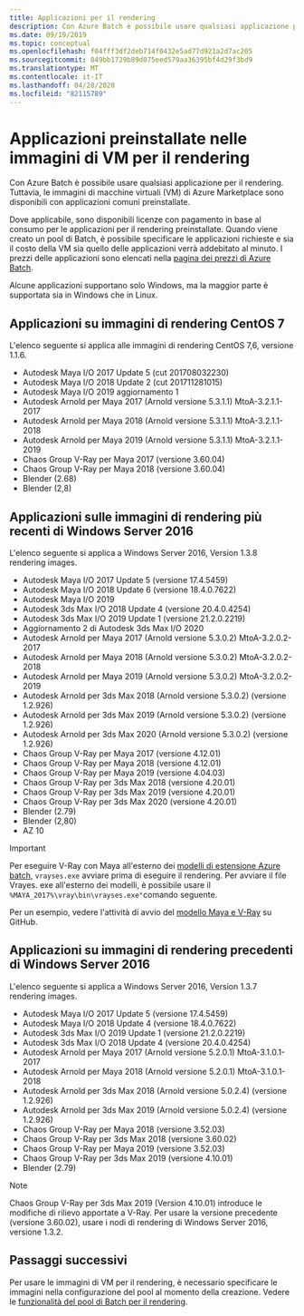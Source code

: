 ```yaml
---
title: Applicazioni per il rendering
description: Con Azure Batch è possibile usare qualsiasi applicazione per il rendering. Tuttavia, le immagini di macchine virtuali (VM) di Azure Marketplace sono disponibili con applicazioni comuni preinstallate.
ms.date: 09/19/2019
ms.topic: conceptual
ms.openlocfilehash: f04fff3df2deb714f0432e5ad77d921a2d7ac205
ms.sourcegitcommit: 849bb1729b89d075eed579aa36395bf4d29f3bd9
ms.translationtype: MT
ms.contentlocale: it-IT
ms.lasthandoff: 04/28/2020
ms.locfileid: "82115789"
---
```

# <a name="pre-installed-applications-on-rendering-vm-images"></a>Applicazioni preinstallate nelle immagini di VM per il rendering

Con Azure Batch è possibile usare qualsiasi applicazione per il rendering. Tuttavia, le immagini di macchine virtuali (VM) di Azure Marketplace sono disponibili con applicazioni comuni preinstallate.

Dove applicabile, sono disponibili licenze con pagamento in base al consumo per le applicazioni per il rendering preinstallate. Quando viene creato un pool di Batch, è possibile specificare le applicazioni richieste e sia il costo della VM sia quello delle applicazioni verrà addebitato al minuto. I prezzi delle applicazioni sono elencati nella [pagina dei prezzi di Azure Batch](https://azure.microsoft.com/pricing/details/batch/#graphic-rendering).

Alcune applicazioni supportano solo Windows, ma la maggior parte è supportata sia in Windows che in Linux.

## <a name="applications-on-centos-7-rendering-images"></a>Applicazioni su immagini di rendering CentOS 7

L'elenco seguente si applica alle immagini di rendering CentOS 7,6, versione 1.1.6.

* Autodesk Maya I/O 2017 Update 5 (cut 201708032230)
* Autodesk Maya I/O 2018 Update 2 (cut 201711281015)
* Autodesk Maya I/O 2019 aggiornamento 1
* Autodesk Arnold per Maya 2017 (Arnold versione 5.3.1.1) MtoA-3.2.1.1-2017
* Autodesk Arnold per Maya 2018 (Arnold versione 5.3.1.1) MtoA-3.2.1.1-2018
* Autodesk Arnold per Maya 2019 (Arnold versione 5.3.1.1) MtoA-3.2.1.1-2019
* Chaos Group V-Ray per Maya 2017 (versione 3.60.04)
* Chaos Group V-Ray per Maya 2018 (versione 3.60.04)
* Blender (2.68)
* Blender (2,8)

## <a name="applications-on-latest-windows-server-2016-rendering-images"></a>Applicazioni sulle immagini di rendering più recenti di Windows Server 2016

L'elenco seguente si applica a Windows Server 2016, Version 1.3.8 rendering images.

* Autodesk Maya I/O 2017 Update 5 (versione 17.4.5459)
* Autodesk Maya I/O 2018 Update 6 (versione 18.4.0.7622)
* Autodesk Maya I/O 2019
* Autodesk 3ds Max I/O 2018 Update 4 (versione 20.4.0.4254)
* Autodesk 3ds Max I/O 2019 Update 1 (versione 21.2.0.2219)
* Aggiornamento 2 di Autodesk 3ds Max I/O 2020
* Autodesk Arnold per Maya 2017 (Arnold versione 5.3.0.2) MtoA-3.2.0.2-2017
* Autodesk Arnold per Maya 2018 (Arnold versione 5.3.0.2) MtoA-3.2.0.2-2018
* Autodesk Arnold per Maya 2019 (Arnold versione 5.3.0.2) MtoA-3.2.0.2-2019
* Autodesk Arnold per 3ds Max 2018 (Arnold versione 5.3.0.2) (versione 1.2.926)
* Autodesk Arnold per 3ds Max 2019 (Arnold versione 5.3.0.2) (versione 1.2.926)
* Autodesk Arnold per 3ds Max 2020 (Arnold versione 5.3.0.2) (versione 1.2.926)
* Chaos Group V-Ray per Maya 2017 (versione 4.12.01)
* Chaos Group V-Ray per Maya 2018 (versione 4.12.01)
* Chaos Group V-Ray per Maya 2019 (versione 4.04.03)
* Chaos Group V-Ray per 3ds Max 2018 (versione 4.20.01)
* Chaos Group V-Ray per 3ds Max 2019 (versione 4.20.01)
* Chaos Group V-Ray per 3ds Max 2020 (versione 4.20.01)
* Blender (2.79)
* Blender (2,80)
* AZ 10

> [!IMPORTANT]
> Per eseguire V-Ray con Maya all'esterno dei [modelli di estensione Azure batch](https://github.com/Azure/batch-extension-templates), `vrayses.exe` avviare prima di eseguire il rendering. Per avviare il file Vrayes. exe all'esterno dei modelli, è possibile usare il `%MAYA_2017%\vray\bin\vrayses.exe"`comando seguente.
>
> Per un esempio, vedere l'attività di avvio del [modello Maya e V-Ray](https://github.com/Azure/batch-extension-templates/blob/master/templates/maya/render-vray-windows/pool.template.json) su GitHub.

## <a name="applications-on-previous-windows-server-2016-rendering-images"></a>Applicazioni su immagini di rendering precedenti di Windows Server 2016

L'elenco seguente si applica a Windows Server 2016, Version 1.3.7 rendering images.

* Autodesk Maya I/O 2017 Update 5 (versione 17.4.5459)
* Autodesk Maya I/O 2018 Update 4 (versione 18.4.0.7622)
* Autodesk 3ds Max I/O 2019 Update 1 (versione 21.2.0.2219)
* Autodesk 3ds Max I/O 2018 Update 4 (versione 20.4.0.4254)
* Autodesk Arnold per Maya 2017 (Arnold versione 5.2.0.1) MtoA-3.1.0.1-2017
* Autodesk Arnold per Maya 2018 (Arnold versione 5.2.0.1) MtoA-3.1.0.1-2018
* Autodesk Arnold per 3ds Max 2018 (Arnold versione 5.0.2.4) (versione 1.2.926)
* Autodesk Arnold per 3ds Max 2019 (Arnold versione 5.0.2.4) (versione 1.2.926)
* Chaos Group V-Ray per Maya 2018 (versione 3.52.03)
* Chaos Group V-Ray per 3ds Max 2018 (versione 3.60.02)
* Chaos Group V-Ray per Maya 2019 (versione 3.52.03)
* Chaos Group V-Ray per 3ds Max 2019 (versione 4.10.01)
* Blender (2.79)

> [!NOTE]
> Chaos Group V-Ray per 3ds Max 2019 (Version 4.10.01) introduce le modifiche di rilievo apportate a V-Ray. Per usare la versione precedente (versione 3.60.02), usare i nodi di rendering di Windows Server 2016, versione 1.3.2.

## <a name="next-steps"></a>Passaggi successivi

Per usare le immagini di VM per il rendering, è necessario specificare le immagini nella configurazione del pool al momento della creazione. Vedere le [funzionalità del pool di Batch per il rendering](https://docs.microsoft.com/azure/batch/batch-rendering-functionality#batch-pools).
